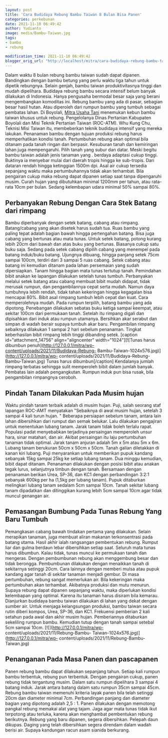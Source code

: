 ```yaml
---
layout: post
title: 'Cara Budidaya Rebung Bambu Taiwan 8 Bulan Bisa Panen'
categories: perkebunan
date: 2021-11-10 06:49:42
author: Yudianto
image: media/Bambu-Taiwan.jpg
tags:
- bambu
- rebung

modification_time: 2021-11-10 06:49:42
blogger_orig_url: "http://localhost/mitra/cara-budidaya-rebung-bambu-taiwan-8.html"
---
```


Dalam waktu 8 bulan rebung bambu taiwan sudah dapat dipanen. Bandingkan dengan
bambu betung yang perlu waktu tiga tahun untuk dipetik rebungnya. Selain
genjah, bambu taiwan produktivitasnya tinggi dan mudah dipelihara. Budidaya
rebung bambu secara intensif belum banyak dilakukan di Indonesia. Hanya
pengusaha bermodal besar saja yang berani mengembangkan komoditas ini. Rebung
bambu yang ada di pasar, sebagian besar hasil hutan. Atau diperoleh dari
rumpun bambu yang tumbuh sebagai pembatas lahan. Di Boyolali, [Mitra Usaha
Tani](http://127.0.0.1/mitra) menemukan kebun bambu taiwan khusus untuk
rebung. Pengelolanya Dinas Pertanian Kabupaten Boyolali dan Misi Teknik
Pertanian Taiwan (ROC-ATM). Whu Kung Chu, Teknisi Misi Taiwan itu, membeberkan
teknik budidaya intensif yang mereka lakukan. Penanaman bambu dengan tujuan
produksi rebung harus memperhatikan kondisi tanah. Pertumbuhan rebung akan
optimal bila ditanam pada tanah ringan dan berpasir. Kesuburan tanah dan
kemiringan lahan juga mempengaruhi. Pilih tanah yang subur dan datar. Meski
begitu bambu taiwan adalah jenis tanaman yang . berdaya adaptasi cukup tinggi.
Buktinya ia menyebar mulai dari daerah tropis hingga ke sub-tropis. Dari
dataran rendah hingga ketinggian 1500m dpi. Asal air cukup tersedia sepanjang
waktu maka pertumbuhannya tidak akan terhambat. Bila pengairan cukup maka
rebung dapat dipanen setiap saat tanpa dipengaruhi musim. Curah hujan yang
dibutuhkan minimal 1200mm per tahun, atau rata-rata 10cm per bulan. Sedang
kelembapan udara minimal 50% sampai 80%.

## Perbanyakan Rebung Dengan Cara Stek Batang dari rimpang

Bambu diperbanyak dengan setek batang, cabang atau rimpang. Batang/cabang yang
akan disetek harus sudah tua. Ruas bambu yang paling tepat adalah bagian bawah
hingga pertengahan batang. Bisa juga cabang yang bertunas atau mata tunas.
Untuk setek batang, potong kurang lebih 20cm dari bawah dan atas buku yang
bertunas. Biasanya cukup satu buku saja. Sedang pada setek cabang dipilih
cabang yang menempel pada batang induk/buku batang. Ujungnya dibuang, hingga
panjang setek 75cm sampai 100cm, terdiri dari 3 sampai 5 ruas cabang. Setek
cabang atau batang ini kemudian ditanam pada lahan persemaian yang sudah
dipersiapkan. Tanam hingga bagian mata tunas tertutup tanah. Pemindahan bibit
anakan ke lapangan dilakukan setelah tunas tumbuh. Perbanyakan melalui setek
batang atau cabang membuat bibit mudah didapat, tidak merusak rumpun, dan
pengambilannya cepat serta mudah. Namun daya tumbuhnya lebih rendah, tidak
tahan kekeringan hingga kegagalan bisa mencapai 80%. Bibit asal rimpang tumbuh
lebih cepat dan kuat. Cara memperolehnya mudah. Pada rumpun terpilih, batang
bambu yang ada dipotong. Penebangan dilakukan sebatas buku ketiga sampai
keempat, atau sekitar 100cm dari permukaan tanah. Setelah itu rimpang digali
dan dipisahkan dari induk atau rumpun utamanya. Bersihkan akar serabut dan
simpan di wadah berair supaya tumbuh akar baru. Pengambilan rimpang sebaiknya
dilakukan 1 sampai 2 hari sebelum penanaman. Tingkat keberhasilan bibit
rimpang lebih tinggi dibanding setek. [caption id="attachment_14756"
align="aligncenter" width="1024"][![Tunas harus dibumbun
penuh](http://127.0.0.1/mitra/wp-content/uploads/2021/11/Budidaya-Rebung-
Bambu-Taiwan-1024x576.jpg)](http://127.0.0.1/mitra/wp-
content/uploads/2021/11/Budidaya-Rebung-Bambu-Taiwan.jpg) Tunas harus
dibumbun[/caption] Kendalanya jumlah rimpang terbatas sehingga sulit
memperoleh bibit dalam jumlah banyak. Pembatas lain adalah pengangkutan.
Rumpun induk pun bisa rusak, bila pengambilan rimpangnya ceroboh.

## Pindah Tanam Dilakukan Pada Musim hujan

Waktu pindah tanam terbaik adalah di musim hujan. Puji, salah seorang staf
lapangan ROC-AMT menyatakan "Sebaiknya di awal musim hujan, setelah 3 sampai 4
kali turun hujan. " Beberapa persiapan sebelum tanam, antara lain lahan
dibersihkan dari rumput dan semak belukar. Lalu dilakukan pengajiran untuk
menentukan lubang tanam. Jarak tanam tidak boleh terlalu rapat. Populasi padat
menyebabkan terjadinya persaingan memperoleh unsur hara, sinar matahari, dan
air. Akibat persaingan itu laju pertumbuhan tanaman tidak optimal. Jarak tanam
anjuran adalah 5m x 5m atau 5m x 6m. Lubang tanam berukuran 50cm x 50cm x
50cm. Tanah galian diletakkan di kanan kiri lubang. Puji menyarankan untuk
memberikan pupuk kandang sebanyak 15kg sampai 25kg ke setiap lubang tanam. Dua
minggu kemudian, bibit dapat ditanam. Penanaman dilakukan dengan posisi bibit
atau anakan tegak lurus, selanjutnya timbun dengan tanah. Bersamaan dengan
penanaman berikan Urea, SP-36, dan KC1 dengan perbandingan 3:2:1 sebanyak
600kg per ha (1,5kg per lubang tanam). Pupuk ditaburkan melingkari lubang
tanam sedalam 5cm sampai 10cm. Tanah sekitar lubang tanam dipadatkan dan
ditinggikan kurang lebih 5cm sampai 10cm agar tidak muncul genangan air.

## Pemasangan Bumbung Pada Tunas Rebung Yang Baru Tumbuh

Pemangkasan cabang bawah tindakan pertama yang dilakukan. Selain merapikan
tanaman, juga membuat aliran makanan terkonsentrasi pada batang utama. Hasil
akhir ialah rangsangan pembentukan rebung. Rumput liar dan gulma berdaun lebar
dibersihkan setiap saat. Seluruh mata tunas harus dibumbun. Kalau tidak, tunas
muncul ke permukaan tanah dan mengeras. Dengan pembumbunan rebung akan
menggembung besar dan tidak berongga. Pembumbunan dilakukan dengan menaikkan
tanah di sekitarnya setinggi 20cm. Cara lainnya dengan memberi mulsa atau
pupuk kandang agar tanah di sekitar tanaman menjadi gembur. Di masa
pertumbuhan, rebung sangat memerlukan air. Bila kekeringan maka pertumbuhan
akan terhambat. Akibatnya produksi dan mutu menurun. Supaya rebung dapat
dipanen sepanjang waktu, maka diperlukan kondisi kelembapan yang optimal.
Karena itu tanaman harus disiram bila kemarau. Dianjurkan budidaya bambu
taiwan dilakukan di lahan yang dekat dengan sumber air. Untuk menjaga
kelangsungan produksi, bambu taiwan secara rutin diberi kompos, Urea, SP-36,
dan KC1. Frekuensi pemberian 2 kali setahun pada awal dan akhir musim hujan.
Pemberiannya ditaburkan sekeliling rumpun bambu. Kemudian tutup dengan tanah
sampai setebal 5cm sampai 10cm. [![](http://127.0.0.1/mitra/wp-
content/uploads/2021/11/Rebung-Bambu-
Taiwan-1024x576.jpg)](http://127.0.0.1/mitra/wp-
content/uploads/2021/11/Rebung-Bambu-Taiwan.jpg)

## Penanganan Pada Masa Panen dan pascapanen

Panen rebung bambu dapat dilakukan sepanjang tahun. Setiap kali rumpun bambu
terbentuk, rebung pun terbentuk. Dengan pengairan cukup, panen rebung tidak
tergantung musim. Dalam satu rumpun dipelihara 3 sampai 4 batang induk. Jarak
antara batang dalam satu rumpun 35cm sampai 45cm. Rebung bambu taiwan memenuhi
kriteria layak panen bila telah setinggi 20cm dan diameter minimal 7cm.
Perbandingan panjang dan diameter bagian yang dipotong adalah 2,5 : 1. Panen
dilakukan dengan memotong pangkal rebung memakai alat yang tajam. Jaga agar
mata tunas tidak ikut terpotong atau terluka, karena akan menghambat
pembentukan rebung berikutnya. Rebung yang baru dipanen, segera dibersihkan.
Pelepah daun dikupas. Daging yang telah dibersihkan segera direndam dalam
wadah berisi air. Supaya kandungan racun asam sianida berkurang.


